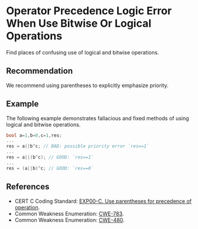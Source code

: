 # Operator Precedence Logic Error When Use Bitwise Or Logical Operations
Find places of confusing use of logical and bitwise operations.


## Recommendation
We recommend using parentheses to explicitly emphasize priority.


## Example
The following example demonstrates fallacious and fixed methods of using logical and bitwise operations.


```c
bool a=1,b=0,c=1,res;
...
res = a||b^c; // BAD: possible priority error `res==1`
...
res = a||(b^c); // GOOD: `res==1`
... 
res = (a||b)^c; // GOOD: `res==0`

```

## References
* CERT C Coding Standard: [EXP00-C. Use parentheses for precedence of operation](https://wiki.sei.cmu.edu/confluence/display/c/EXP00-C.+Use+parentheses+for+precedence+of+operation).
* Common Weakness Enumeration: [CWE-783](https://cwe.mitre.org/data/definitions/783.html).
* Common Weakness Enumeration: [CWE-480](https://cwe.mitre.org/data/definitions/480.html).
